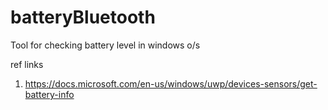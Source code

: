 # batteryBluetooth

Tool for checking battery level in windows o/s

ref links
1. https://docs.microsoft.com/en-us/windows/uwp/devices-sensors/get-battery-info 
